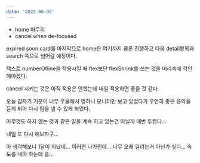 ```yaml
---
date: '2022-06-02'
---
```


- home 마무리
- cancel when de-focused

expired soon card를 마지막으로 home은 여기까지 클론 진행하고 다음 detail항목과 search 쪽으로 넘어갈 예정이다.

텍스트 numberOfline을 적용시킬 때 flex보단 flexShrink를 쓰는 것을 머리속에 각인해야겠다.

cancel 시키는 것은 아직 적용은 안했는데 내일 적용하면 좋을 것 같다.

오늘 갑자기 기분이 너무 우울해서 멍하니 모니터만 보고 있었다가 우연히 좋은 음악을 듣게 되어 다시 힘을 낼 수 있게 되었다.

아무것도 하지 않는 것과 같은 일을 계속 하고 있는건 아닐까 매번 두렵다...

내일 또 다시 해보자구...

아 생각해보니 1달이 지났네... 이러면 나가린데...
너무 오래 걸리는거 아닌가 싶다... 속도를 내야 하는데 흠...
